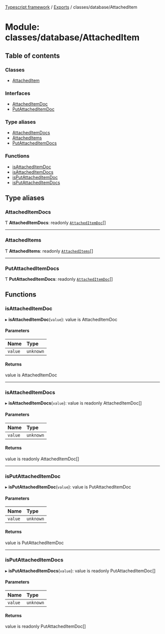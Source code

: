 [Typescript framework](../index.md) / [Exports](../modules.md) / classes/database/AttachedItem

# Module: classes/database/AttachedItem

## Table of contents

### Classes

- [AttachedItem](../classes/classes_database_AttachedItem.AttachedItem.md)

### Interfaces

- [AttachedItemDoc](../interfaces/classes_database_AttachedItem.AttachedItemDoc.md)
- [PutAttachedItemDoc](../interfaces/classes_database_AttachedItem.PutAttachedItemDoc.md)

### Type aliases

- [AttachedItemDocs](classes_database_AttachedItem.md#attacheditemdocs)
- [AttachedItems](classes_database_AttachedItem.md#attacheditems)
- [PutAttachedItemDocs](classes_database_AttachedItem.md#putattacheditemdocs)

### Functions

- [isAttachedItemDoc](classes_database_AttachedItem.md#isattacheditemdoc)
- [isAttachedItemDocs](classes_database_AttachedItem.md#isattacheditemdocs)
- [isPutAttachedItemDoc](classes_database_AttachedItem.md#isputattacheditemdoc)
- [isPutAttachedItemDocs](classes_database_AttachedItem.md#isputattacheditemdocs)

## Type aliases

### AttachedItemDocs

Ƭ **AttachedItemDocs**: readonly [`AttachedItemDoc`](../interfaces/classes_database_AttachedItem.AttachedItemDoc.md)[]

___

### AttachedItems

Ƭ **AttachedItems**: readonly [`AttachedItems`](classes_database_AttachedItem.md#attacheditems)[]

___

### PutAttachedItemDocs

Ƭ **PutAttachedItemDocs**: readonly [`AttachedItemDoc`](../interfaces/classes_database_AttachedItem.AttachedItemDoc.md)[]

## Functions

### isAttachedItemDoc

▸ **isAttachedItemDoc**(`value`): value is AttachedItemDoc

#### Parameters

| Name | Type |
| :------ | :------ |
| `value` | `unknown` |

#### Returns

value is AttachedItemDoc

___

### isAttachedItemDocs

▸ **isAttachedItemDocs**(`value`): value is readonly AttachedItemDoc[]

#### Parameters

| Name | Type |
| :------ | :------ |
| `value` | `unknown` |

#### Returns

value is readonly AttachedItemDoc[]

___

### isPutAttachedItemDoc

▸ **isPutAttachedItemDoc**(`value`): value is PutAttachedItemDoc

#### Parameters

| Name | Type |
| :------ | :------ |
| `value` | `unknown` |

#### Returns

value is PutAttachedItemDoc

___

### isPutAttachedItemDocs

▸ **isPutAttachedItemDocs**(`value`): value is readonly PutAttachedItemDoc[]

#### Parameters

| Name | Type |
| :------ | :------ |
| `value` | `unknown` |

#### Returns

value is readonly PutAttachedItemDoc[]

